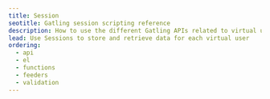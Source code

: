 ```yaml
---
title: Session
seotitle: Gatling session scripting reference
description: How to use the different Gatling APIs related to virtual users state management.
lead: Use Sessions to store and retrieve data for each virtual user
ordering:
  - api
  - el
  - functions
  - feeders
  - validation
---
```

